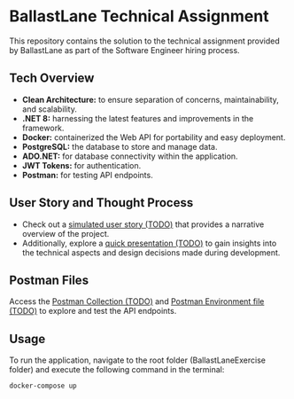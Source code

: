 # BallastLane Technical Assignment

This repository contains the solution to the technical assignment provided by BallastLane as part of the Software Engineer hiring process.

## Tech Overview

- **Clean Architecture:** to ensure separation of concerns, maintainability, and scalability.
- **.NET 8:** harnessing the latest features and improvements in the framework.
- **Docker:** containerized the Web API for portability and easy deployment.
- **PostgreSQL:** the database to store and manage data.
- **ADO.NET:** for database connectivity within the application.
- **JWT Tokens:** for authentication.
- **Postman:** for testing API endpoints.

## User Story and Thought Process

- Check out a [simulated user story (TODO)](#) that provides a narrative overview of the project.
- Additionally, explore a [quick presentation (TODO)](#) to gain insights into the technical aspects and design decisions made during development.

## Postman Files

Access the [Postman Collection (TODO)](#) and [Postman Environment file (TODO)](#) to explore and test the API endpoints.

## Usage

To run the application, navigate to the root folder (BallastLaneExercise folder) and execute the following command in the terminal:

```bash
docker-compose up